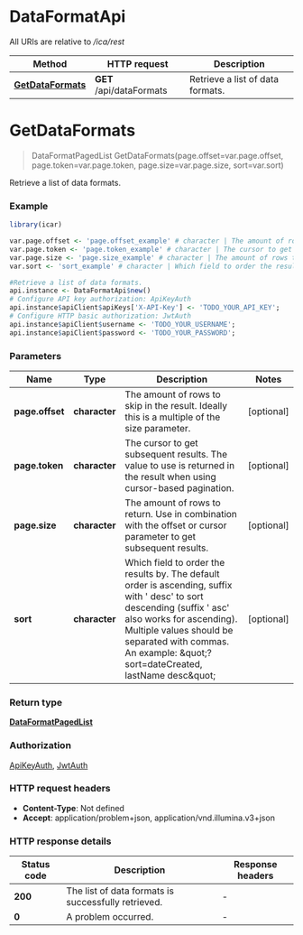 # DataFormatApi

All URIs are relative to */ica/rest*

Method | HTTP request | Description
------------- | ------------- | -------------
[**GetDataFormats**](DataFormatApi.md#GetDataFormats) | **GET** /api/dataFormats | Retrieve a list of data formats.


# **GetDataFormats**
> DataFormatPagedList GetDataFormats(page.offset=var.page.offset, page.token=var.page.token, page.size=var.page.size, sort=var.sort)

Retrieve a list of data formats.

### Example
```R
library(icar)

var.page.offset <- 'page.offset_example' # character | The amount of rows to skip in the result. Ideally this is a multiple of the size parameter.
var.page.token <- 'page.token_example' # character | The cursor to get subsequent results. The value to use is returned in the result when using cursor-based pagination.
var.page.size <- 'page.size_example' # character | The amount of rows to return. Use in combination with the offset or cursor parameter to get subsequent results.
var.sort <- 'sort_example' # character | Which field to order the results by. The default order is ascending, suffix with ' desc' to sort descending (suffix ' asc' also works for ascending). Multiple values should be separated with commas. An example: \"?sort=dateCreated, lastName desc\"

#Retrieve a list of data formats.
api.instance <- DataFormatApi$new()
# Configure API key authorization: ApiKeyAuth
api.instance$apiClient$apiKeys['X-API-Key'] <- 'TODO_YOUR_API_KEY';
# Configure HTTP basic authorization: JwtAuth
api.instance$apiClient$username <- 'TODO_YOUR_USERNAME';
api.instance$apiClient$password <- 'TODO_YOUR_PASSWORD';
```

### Parameters

Name | Type | Description  | Notes
------------- | ------------- | ------------- | -------------
 **page.offset** | **character**| The amount of rows to skip in the result. Ideally this is a multiple of the size parameter. | [optional] 
 **page.token** | **character**| The cursor to get subsequent results. The value to use is returned in the result when using cursor-based pagination. | [optional] 
 **page.size** | **character**| The amount of rows to return. Use in combination with the offset or cursor parameter to get subsequent results. | [optional] 
 **sort** | **character**| Which field to order the results by. The default order is ascending, suffix with &#39; desc&#39; to sort descending (suffix &#39; asc&#39; also works for ascending). Multiple values should be separated with commas. An example: \&quot;?sort&#x3D;dateCreated, lastName desc\&quot; | [optional] 

### Return type

[**DataFormatPagedList**](DataFormatPagedList.md)

### Authorization

[ApiKeyAuth](../README.md#ApiKeyAuth), [JwtAuth](../README.md#JwtAuth)

### HTTP request headers

 - **Content-Type**: Not defined
 - **Accept**: application/problem+json, application/vnd.illumina.v3+json

### HTTP response details
| Status code | Description | Response headers |
|-------------|-------------|------------------|
| **200** | The list of data formats is successfully retrieved. |  -  |
| **0** | A problem occurred. |  -  |

